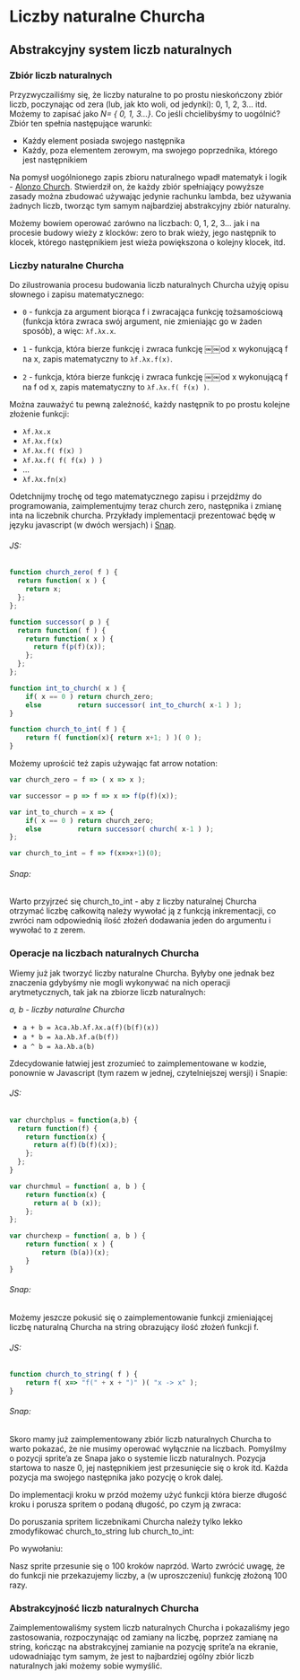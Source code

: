 # Liczby naturalne Churcha
## Abstrakcyjny system liczb naturalnych

### Zbiór liczb naturalnych
Przyzwyczailiśmy się, że liczby naturalne to po prostu nieskończony zbiór liczb, poczynając od zera (lub, jak kto woli, od jedynki): 0, 1, 2, 3… itd. Możemy to zapisać jako *N= { 0, 1, 3…}*.
Co jeśli chcielibyśmy to uogólnić? Zbiór ten spełnia następujące warunki:

- Każdy element posiada swojego następnika
- Każdy, poza elementem zerowym, ma swojego poprzednika, którego jest następnikiem

Na pomysł uogólnionego zapis zbioru naturalnego wpadł matematyk i logik - [Alonzo Church](https://pl.wikipedia.org/wiki/Alonzo_Church). Stwierdził on, że każdy zbiór spełniający powyższe zasady można zbudować używając jedynie rachunku lambda, bez używania żadnych liczb, tworząc tym samym najbardziej abstrakcyjny zbiór naturalny. 

Możemy bowiem operować zarówno na liczbach: 0, 1, 2, 3… jak i na procesie budowy wieży z klocków: zero to brak wieży, jego następnik to klocek, którego następnikiem jest wieża powiększona o kolejny klocek, itd.


### Liczby naturalne Churcha
Do zilustrowania procesu budowania liczb naturalnych Churcha użyję opisu słownego i zapisu matematycznego:

- `0` - funkcja za argument biorąca f i zwracająca funkcję tożsamościową (funkcja która zwraca swój argument, nie zmieniając go w żaden sposób), a więc: `λf.λx.x`.

- `1` - funkcja, która bierze funkcję i zwraca funkcję ￼￼od x wykonującą f na x, zapis matematyczny to `λf.λx.f(x)`.

- `2` - funkcja, która bierze funkcję i zwraca funkcję ￼￼od x wykonującą f na f od x, zapis matematyczny to `λf.λx.f( f(x) )`.

Można zauważyć tu pewną zależność, każdy następnik to po prostu kolejne złożenie funkcji:
- `λf.λx.x`
- `λf.λx.f(x)`
- `λf.λx.f( f(x) )`
- `λf.λx.f( f( f(x) ) )`
- ...
- `λf.λx.fn(x)`

Odetchnijmy trochę od tego matematycznego zapisu i przejdźmy do programowania, zaimplementujmy teraz church zero, następnika i zmianę inta na liczebnik churcha. Przykłady implementacji prezentować będę w języku javascript (w dwóch wersjach) i [Snap](http://snap.berkeley.edu/).

###### JS:
```javascript
function church_zero( f ) {
  return function( x ) {
    return x;
  };
};
```
```javascript
function successor( p ) {
  return function( f ) {
    return function( x ) {
      return f(p(f)(x));
    };
  };
};
```
```javascript
function int_to_church( x ) {
    if( x == 0 ) return church_zero;
    else         return successor( int_to_church( x-1 ) );
}
```
```javascript
function church_to_int( f ) {
    return f( function(x){ return x+1; ) )( 0 );
}
```

Możemy uprościć też zapis używając fat arrow notation:
```javascript
var church_zero = f => ( x => x );
```
```javascript
var successor = p => f => x => f(p(f)(x));
```
```javascript
var int_to_church = x => {
    if( x == 0 ) return church_zero;
    else         return successor( church( x-1 ) );
};
```
```javascript
var church_to_int = f => f(x=>x+1)(0);
```


###### Snap:





Warto przyjrzeć się church_to_int - aby z liczby naturalnej Churcha otrzymać liczbę całkowitą należy wywołać ją z funkcją inkrementacji, co zwróci nam odpowiednią ilość złożeń dodawania jeden do argumentu i wywołać to z zerem. 

### Operacje na liczbach naturalnych Churcha
Wiemy już jak tworzyć liczby naturalne Churcha. Byłyby one jednak bez znaczenia gdybyśmy nie mogli wykonywać na nich operacji arytmetycznych, tak jak na zbiorze liczb naturalnych:

*a, b - liczby naturalne Churcha*
- `a + b = λca.λb.λf.λx.a(f)(b(f)(x))`
- `a * b = λa.λb.λf.a(b(f))`
- `a ^ b = λa.λb.a(b)`

Zdecydowanie łatwiej jest zrozumieć to zaimplementowane w kodzie, ponownie w Javascript (tym razem w jednej, czytelniejszej wersji) i Snapie:
###### JS:
```javascript
var churchplus = function(a,b) {
  return function(f) {
    return function(x) {
      return a(f)(b(f)(x));
    };
  };
}
```
```javascript
var churchmul = function( a, b ) {
    return function(x) {
      return a( b (x));
    };
};
```
```javascript
var churchexp = function( a, b ) {
    return function( x ) {
        return (b(a))(x);
    } 
}
```

###### Snap:




Możemy jeszcze pokusić się o zaimplementowanie funkcji zmieniającej liczbę naturalną Churcha na string obrazujący ilość złożeń funkcji f.
###### JS:
```javascript
function church_to_string( f ) {
	return f( x=> "f(" + x + ")" )( "x -> x" );
}
```

###### Snap:


Skoro mamy już zaimplementowany zbiór liczb naturalnych Churcha to warto pokazać, że nie musimy operować wyłącznie na liczbach. Pomyślmy o pozycji sprite’a ze Snapa jako o systemie liczb naturalnych. Pozycja startowa to nasze 0, jej następnikiem jest przesunięcie się o krok itd. Każda pozycja ma swojego następnika jako pozycję o krok dalej.

Do implementacji kroku w przód możemy użyć funkcji która bierze długość kroku i porusza spritem o podaną długość, po czym ją zwraca:



Do poruszania spritem liczebnikami Churcha należy tylko lekko zmodyfikować church_to_string lub church_to_int:



Po wywołaniu:

Nasz sprite przesunie się o 100 kroków naprzód. Warto zwrócić uwagę, że do funkcji nie przekazujemy liczby, a (w uproszczeniu) funkcję złożoną 100 razy.

### Abstrakcyjność liczb naturalnych Churcha
Zaimplementowaliśmy system liczb naturalnych Churcha i pokazaliśmy jego zastosowania, rozpoczynając od zamiany na liczbę, poprzez zamianę na string, kończąc na abstrakcyjnej zamianie na pozycję sprite’a na ekranie, udowadniając tym samym, że jest to najbardziej ogólny zbiór liczb naturalnych jaki możemy sobie wymyślić.
